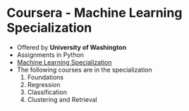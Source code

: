 # Coursera - Machine Learning Specialization

* Offered by **University of Washington**
* Assignments in Python
* [Machine Learning Specialization](https://www.coursera.org/specializations/machine-learning)
* The following courses are in the specialization
  1) Foundations
  2) Regression
  3) Classification
  4) Clustering and Retrieval